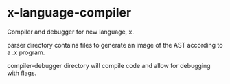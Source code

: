 # x-language-compiler
Compiler and debugger for new language, x.

parser directory contains files to generate an image of the AST according to a .x program.

compiler-debugger directory will compile code and allow for debugging with flags.
